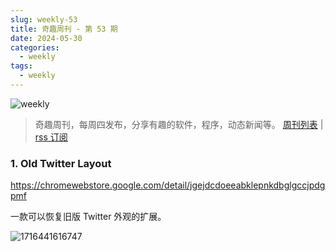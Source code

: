 ```yaml
---
slug: weekly-53
title: 奇趣周刊 - 第 53 期
date: 2024-05-30
categories:
  - weekly
tags:
  - weekly
---
```


![weekly](https://imgurl.zishu.me/weekly.webp)

> 奇趣周刊，每周四发布，分享有趣的软件，程序，动态新闻等。 [周刊列表](/categories/weekly/) | [rss 订阅](/categories/weekly/index.xml)

### 1. Old Twitter Layout

https://chromewebstore.google.com/detail/jgejdcdoeeabklepnkdbglgccjpdgpmf

一款可以恢复旧版 Twitter 外观的扩展。

![1716441616747](https://imgurl.zishu.me/2024/05/1716441616747.webp)
